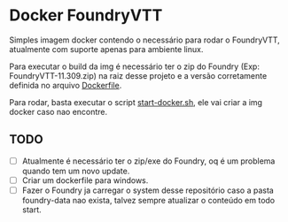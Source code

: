 # Docker FoundryVTT

Simples imagem docker contendo o necessário para rodar o FoundryVTT, atualmente com suporte apenas para ambiente linux.

Para executar o build da img é necessário ter o zip do Foundry (Exp: FoundryVTT-11.309.zip) na raiz desse projeto e a versão corretamente definida no arquivo [Dockerfile](./Dockerfile).

Para rodar, basta executar o script [start-docker.sh](./start-docker.sh), ele vai criar a img docker caso nao encontre.

## TODO
- [ ] Atualmente é necessário ter o zip/exe do Foundry, oq é um problema quando tem um novo update.
- [ ] Criar um dockerfile para windows.
- [ ] Fazer o Foundry ja carregar o system desse repositório caso a pasta foundry-data nao exista, talvez sempre atualizar o conteúdo em todo start.